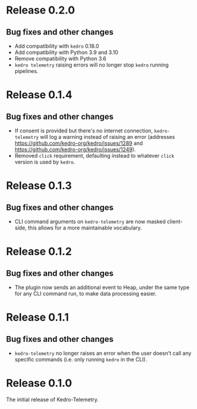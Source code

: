 # Release 0.2.0

## Bug fixes and other changes
* Add compatibility with `kedro` 0.18.0
* Add compatibility with Python 3.9 and 3.10
* Remove compatibility with Python 3.6
* `kedro telemetry` raising errors will no longer stop `kedro` running pipelines. 

# Release 0.1.4

## Bug fixes and other changes
* If consent is provided but there's no internet connection, `kedro-telemetry` will log a warning instead of raising an error (addresses https://github.com/kedro-org/kedro/issues/1289 and https://github.com/kedro-org/kedro/issues/1249).
* Removed `click` requirement, defaulting instead to whatever `click` version is used by `kedro`.

# Release 0.1.3

## Bug fixes and other changes
* CLI command arguments on `kedro-telemetry` are now masked client-side, this allows for a more maintainable vocabulary.

# Release 0.1.2

## Bug fixes and other changes
* The plugin now sends an additional event to Heap, under the same type for any CLI command run, to make data processing easier.

# Release 0.1.1

## Bug fixes and other changes
* `kedro-telemetry` no longer raises an error when the user doesn't call any specific commands (i.e. only running `kedro` in the CLI).

# Release 0.1.0

The initial release of Kedro-Telemetry.
